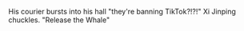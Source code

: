 His courier bursts into his hall "they're banning TikTok?!?!" Xi Jinping chuckles. "Release the Whale"

